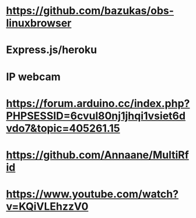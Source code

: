 # https://github.com/bazukas/obs-linuxbrowser
# Express.js/heroku
# IP webcam
# https://forum.arduino.cc/index.php?PHPSESSID=6cvul80nj1jhqi1vsiet6dvdo7&topic=405261.15
# https://github.com/Annaane/MultiRfid
# https://www.youtube.com/watch?v=KQiVLEhzzV0
